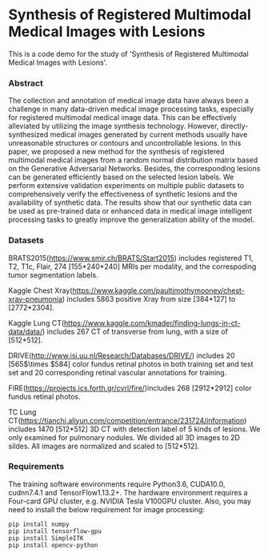 # Synthesis of Registered Multimodal Medical Images with Lesions
This is a code demo for the study of 'Synthesis of Registered Multimodal Medical Images with Lesions'.

### Abstract
The collection and annotation of medical image data have always been a challenge in many data-driven medical image processing tasks, especially for registered multimodal medical image data. This can be effectively alleviated by utilizing the image synthesis technology. However, directly-synthesized medical images generated by current methods usually have unreasonable structures or contours and uncontrollable lesions. In this paper, we proposed a new method for the synthesis of registered multimodal medical images from a random normal distribution matrix based on the Generative Adversarial Networks. Besides, the corresponding lesions can be generated efficiently based on the selected lesion labels. We perform extensive validation experiments on multiple public datasets to comprehensively verify the effectiveness of synthetic lesions and the availability of synthetic data. The results show that our synthetic data can be used as pre-trained data or enhanced data in medical image intelligent processing tasks to greatly improve the generalization ability of the model. 
### Datasets
BRATS2015(https://www.smir.ch/BRATS/Start2015)  includes registered T1, T2, T1c, Flair, 274 [155\*240\*240] MRIs per modality, and the correspoding tumor segmentation labels.

Kaggle Chest Xray(https://www.kaggle.com/paultimothymooney/chest-xray-pneumonia) includes 5863 positive Xray from size [384\*127] to [2772\*2304].

Kaggle Lung CT(https://www.kaggle.com/kmader/finding-lungs-in-ct-data/data/) includes 267 CT of transverse from lung, with a size of [512\*512].

DRIVE(http://www.isi.uu.nl/Research/Databases/DRIVE/) includes 20 [565$\times $584] color fundus retinal photos in both training set and test set and 20 corresponding retinal vascular annotations for training.

FIRE(https://projects.ics.forth.gr/cvrl/fire/)includes 268 [2912\*2912] color fundus retinal photos.

TC Lung CT(https://tianchi.aliyun.com/competition/entrance/231724/information) includes 1470 [512\*512] 3D CT with detection label of 5 kinds of lesions. We only examined for pulmonary nodules. We divided all 3D images to 2D sildes. All images are normalized and scaled to [512\*512].
### Requirements
The training  software environments require Python3.6, CUDA10.0, cudnn7.4.1 and TensorFlow1.13.2+.
The hardware environment requires a Four-card GPU cluster, e.g. NVIDIA Tesla V100GPU cluster.
Also, you may need to install the below requirement for image processing:
```
pip install numpy
pip install tensorflow-gpu
pip install SimpleITK
pip install opencv-python
```